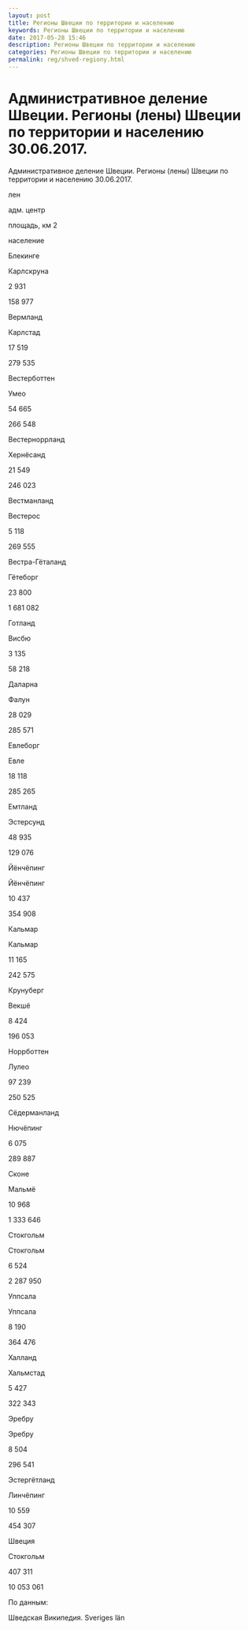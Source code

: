 ```yaml
---
layout: post
title: Регионы Швеции по территории и населению 
keywords: Регионы Швеции по территории и населению
date: 2017-05-28 15:46
description: Регионы Швеции по территории и населению
categories: Регионы Швеции по территории и населению
permalink: reg/shved-regiony.html
---
```


# Административное деление Швеции. Регионы (лены) Швеции по территории и населению 30.06.2017.


Административное деление Швеции. Регионы (лены) Швеции по территории и населению 30.06.2017.









лен


адм. центр


площадь, км
2


население






Блекинге


Карлскруна


2 931


158 977






Вермланд


Карлстад


17 519


279 535






Вестерботтен


Умео


54 665


266 548






Вестерноррланд


Хернёсанд


21 549


246 023






Вестманланд


Вестерос


5 118


269 555






Вестра-Гёталанд


Гётеборг


23 800


1 681 082






Готланд


Висбю


3 135


58 218






Даларна


Фалун


28 029


285 571






Евлеборг


Евле


18 118


285 265






Емтланд


Эстерсунд


48 935


129 076






Йёнчёпинг


Йёнчёпинг


10 437


354 908






Кальмар


Кальмар


11 165


242 575






Крунуберг


Векшё


8 424


196 053






Норрботтен


Лулео


97 239


250 525






Сёдерманланд


Нючёпинг


6 075


289 887






Сконе


Мальмё


10 968


1 333 646






Стокгольм


Стокгольм


6 524


2 287 950






Уппсала


Уппсала


8 190


364 476






Халланд


Хальмстад


5 427


322 343






Эребру


Эребру


8 504


296 541






Эстергётланд


Линчёпинг


10 559


454 307






Швеция


Стокгольм


407 311


10 053 061










По данным:


Шведская Википедия. Sveriges län



		
